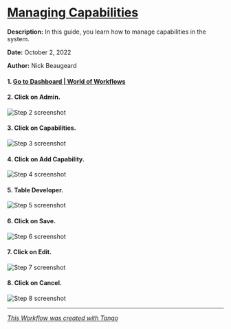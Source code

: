 # [Managing Capabilities](https://app.tango.us/app/workflow/69590b5e-6e94-4901-8af3-67640af571c9?utm_source=markdown&utm_medium=markdown&utm_campaign=workflow%20export%20links)

__Description:__ 
In this guide, you learn how to manage capabilities in the system.


__Date:__ October 2, 2022

__Author:__ Nick Beaugeard


#### 1. [Go to Dashboard | World of Workflows](https://localhost:7063/)


#### 2. Click on **Admin**.
![Step 2 screenshot](https://images.tango.us/public/screenshot_704f86e7-8036-4389-a9c7-77dd9ed29a91.png?crop=focalpoint&fit=crop&fp-x=0.2164&fp-y=0.0340&fp-z=2.7022&w=1200&ar=1920%3A942)


#### 3. Click on **Capabilities**.
![Step 3 screenshot](https://images.tango.us/public/screenshot_76126cbe-a4c9-44f4-bbc1-715c84bd43c7.png?crop=focalpoint&fit=crop&fp-x=0.2560&fp-y=0.2081&fp-z=1.2843&w=1200&ar=1920%3A942)


#### 4. Click on **Add Capability**.
![Step 4 screenshot](https://images.tango.us/public/screenshot_7fd0a3aa-27f9-458e-bd86-9e9094bdf408.png?crop=focalpoint&fit=crop&fp-x=0.9323&fp-y=0.1401&fp-z=2.9382&w=1200&ar=1920%3A942)


#### 5. Table **Developer**.
![Step 5 screenshot](https://images.tango.us/public/screenshot_e6c37dad-4ca4-4aaf-84b9-0a7665934731.png?crop=focalpoint&fit=crop&fp-x=0.8833&fp-y=0.1773&fp-z=2.9382&w=1200&ar=1920%3A942)


#### 6. Click on **Save**.
![Step 6 screenshot](https://images.tango.us/public/screenshot_baa6ce22-bf9c-49c3-a8f4-8c19023206f8.png?crop=focalpoint&fit=crop&fp-x=0.9742&fp-y=0.2569&fp-z=2.9382&w=1200&ar=1920%3A942)


#### 7. Click on **Edit**.
![Step 7 screenshot](https://images.tango.us/public/screenshot_63e1b5a1-244b-43f5-bc56-558aff152cee.png?crop=focalpoint&fit=crop&fp-x=0.8133&fp-y=0.2834&fp-z=3.0525&w=1200&ar=1920%3A942)


#### 8. Click on **Cancel**.
![Step 8 screenshot](https://images.tango.us/public/screenshot_b321caf7-6fd4-419d-bd2f-864ccb0bb0d2.png?crop=focalpoint&fit=crop&fp-x=0.9276&fp-y=0.2569&fp-z=2.9382&w=1200&ar=1920%3A942)


***
_[This Workflow was created with Tango](https://app.tango.us/app/workflow/69590b5e-6e94-4901-8af3-67640af571c9?utm_source=markdown&utm_medium=markdown&utm_campaign=workflow%20export%20links)_